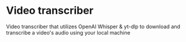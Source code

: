 # Video transcriber
Video transcriber that utilizes OpenAI Whisper & yt-dlp to download and transcribe a video's audio using your local machine